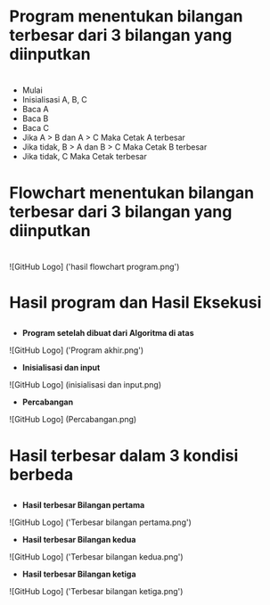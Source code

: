 # Program menentukan bilangan terbesar dari 3 bilangan yang diinputkan <h1>

* Mulai
* Inisialisasi A, B, C
* Baca A
* Baca B
* Baca C
* Jika A > B dan A > C Maka Cetak A terbesar
* Jika tidak, B > A dan B > C Maka Cetak B terbesar
* Jika tidak, C Maka Cetak terbesar

# Flowchart menentukan bilangan terbesar dari 3 bilangan yang diinputkan <h1>

![GitHub Logo] ('hasil flowchart program.png')
# Hasil program dan Hasil Eksekusi <h2>
* **Program setelah dibuat dari Algoritma di atas**

![GitHub Logo] ('Program akhir.png')

* **Inisialisasi dan input**

![GitHub Logo] (inisialisasi dan input.png)

* **Percabangan**

![GitHub Logo] (Percabangan.png)

# Hasil terbesar dalam 3 kondisi berbeda <h2>
* **Hasil terbesar Bilangan pertama**

![GitHub Logo] ('Terbesar bilangan pertama.png')

* **Hasil terbesar Bilangan kedua**

![GitHub Logo] ('Terbesar bilangan kedua.png')

* **Hasil terbesar Bilangan ketiga**

![GitHub Logo] ('Terbesar bilangan ketiga.png')

